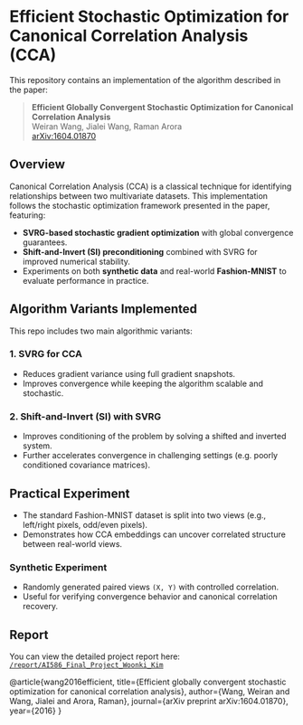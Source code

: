 # Efficient Stochastic Optimization for Canonical Correlation Analysis (CCA)

This repository contains an implementation of the algorithm described in the paper:

> **Efficient Globally Convergent Stochastic Optimization for Canonical Correlation Analysis**  
> Weiran Wang, Jialei Wang, Raman Arora  
> [arXiv:1604.01870](https://arxiv.org/abs/1604.01870)

## Overview

Canonical Correlation Analysis (CCA) is a classical technique for identifying relationships between two multivariate datasets. This implementation follows the stochastic optimization framework presented in the paper, featuring:

- **SVRG-based stochastic gradient optimization** with global convergence guarantees.
- **Shift-and-Invert (SI) preconditioning** combined with SVRG for improved numerical stability.
- Experiments on both **synthetic data** and real-world **Fashion-MNIST** to evaluate performance in practice.

## Algorithm Variants Implemented

This repo includes two main algorithmic variants:

### 1. **SVRG for CCA**
- Reduces gradient variance using full gradient snapshots.
- Improves convergence while keeping the algorithm scalable and stochastic.

### 2. **Shift-and-Invert (SI) with SVRG**
- Improves conditioning of the problem by solving a shifted and inverted system.
- Further accelerates convergence in challenging settings (e.g. poorly conditioned covariance matrices).

##  Practical Experiment
- The standard Fashion-MNIST dataset is split into two views (e.g., left/right pixels, odd/even pixels).
- Demonstrates how CCA embeddings can uncover correlated structure between real-world views.

### Synthetic Experiment
- Randomly generated paired views `(X, Y)` with controlled correlation.
- Useful for verifying convergence behavior and canonical correlation recovery.

## Report

You can view the detailed project report here:  
[`/report/AI586_Final_Project_Woonki_Kim`](./report/AI586_Final_Project_Woonki_Kim.pdf)


@article{wang2016efficient,
  title={Efficient globally convergent stochastic optimization for canonical correlation analysis},
  author={Wang, Weiran and Wang, Jialei and Arora, Raman},
  journal={arXiv preprint arXiv:1604.01870},
  year={2016}
}
